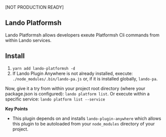 [NOT PRODUCTION READY] 

## Lando Platformsh

Lando Platformsh allows developers exeute Platformsh Cli commands from within Lando services.

## Install

1. `yarn add lando-platformsh -d`
2. If Lando Plugin Anywhere is not already installed, execute: `./node_modules/.bin/lando-pa.js` or, if it is installed globally, `lando-pa`.

Now, give it a try from within your project root directory (where your package.json is configured): `lando platform list`. Or execute within a specific service: `lando platform list --service`

**Key Points**

- This plugin depends on and installs `lando-plugin-anywhere` which allows this plugin to be autoloaded from your `node_modules` directory of your project.

